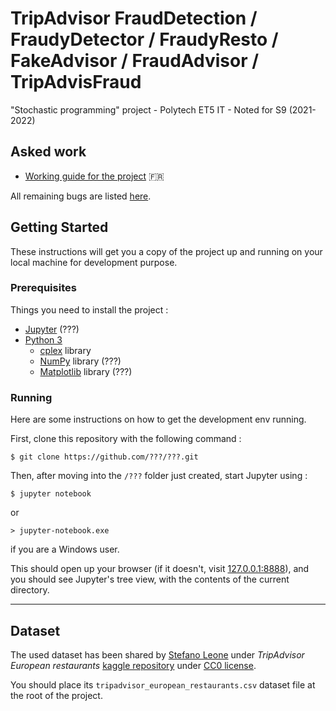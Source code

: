 # TripAdvisor FraudDetection / FraudyDetector / FraudyResto / FakeAdvisor / FraudAdvisor / TripAdvisFraud

"Stochastic programming" project - Polytech ET5 IT - Noted for S9 (2021-2022)

## Asked work

- [Working guide for the project](./doc/[FRENCH]_Fraud_Detection_Polytech_Project.pdf) :fr:

All remaining bugs are listed [here](https://github.com/???/???/issues).

## Getting Started

These instructions will get you a copy of the project up and running on your local machine for development purpose.

### Prerequisites

Things you need to install the project :

- [Jupyter](https://jupyter.org) (???)
- [Python 3](https://www.python.org/downloads)
	- [cplex](https://pypi.org/project/cplex/) library
	- [NumPy](http://numpy.org) library (???)
	- [Matplotlib](http://matplotlib.org) library (???)

### Running

Here are some instructions on how to get the development env running.

First, clone this repository with the following command :

	$ git clone https://github.com/???/???.git

Then, after moving into the `/???` folder just created, start Jupyter using :

	$ jupyter notebook

or 

	> jupyter-notebook.exe

if you are a Windows user.

This should open up your browser (if it doesn't, visit [127.0.0.1:8888](http://127.0.0.1:8888/tree)), and you should see Jupyter's tree view, with the contents of the current directory.

---
<!--

### How it works

- Déployer le code récupéré depuis Git des algorithmes cités (approche spectrale fBOX
et l’approche FRAUDAR)
	- Utiliser le package pip `rgmining-fraudar` ou directement le code ??
- Développer le modèle mathématique d’optimisation stochastique du prof.
- Ajouter une interface graphique permettant de simuler sur différents datasets pour ”benchmarker” les solutions

---

### Authors

* **Lucas B.** - @0xWryth
* **Antonin D.** - @adepreis
* **...** - @
* **...** - @

---
-->

## Dataset
<!-- ask the user to download it by itself because of file size -->

The used dataset has been shared by [Stefano Leone](https://www.kaggle.com/stefanoleone992) under _TripAdvisor European restaurants_ [kaggle repository](https://www.kaggle.com/stefanoleone992/tripadvisor-european-restaurants/version/1) under [CC0 license](https://creativecommons.org/publicdomain/zero/1.0/).

You should place its `tripadvisor_european_restaurants.csv` dataset file at the root of the project.

<!--
---

## Documentation

In the `/doc` folder, you can find a brief [report](./doc/[FRENCH]_Project_Report.pdf) that explains the design choices and contains result screenshots.
-->
